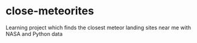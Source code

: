 # close-meteorites
Learning project which finds the closest meteor landing sites near me with NASA and Python data
